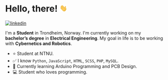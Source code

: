 # Hello, there! <img src="https://raw.githubusercontent.com/MiguelRAvila/MiguelRAvila/master/img/profile/wave.gif" width="24px">

<p>
  <a href="https://www.linkedin.com/in/leif-eggenfellner-a81bab216/" target="_blank" style='margin-top:5px'</a>
  <img align="center" src="https://github.com/leifeggenfellner/leifeggenfellner/blob/main/linkedin.png" alt="linkedin" height="30px" width="30px" />
  </a>
 </p>

I'm a **Student** in Trondheim, Norway. I'm currently working on my **bachelor’s degree** in **Electrical Engineering**.
My goal in life is to be working with **Cybernetics and Robotics**.

- ⭐ Student at NTNU.
- ✅ I know `Python`, `JavaScript`, `HTML`, `SCSS`, `PHP`, `MySQL`.
- 🌱 Currently learning Arduino Programming and PCB Design.
- 💻 Student who loves programming.
